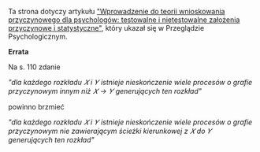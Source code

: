 Ta strona dotyczy artykułu ["Wprowadzenie do teorii wnioskowania przyczynowego dla psychologów: testowalne i nietestowalne założenia przyczynowe i statystyczne"](https://czasopisma.uwm.edu.pl/index.php/pp/article/view/9461/7101), który ukazał się w Przeglądzie Psychologicznym.

**Errata**

Na s. 110 zdanie

*"dla każdego rozkładu* $𝑋$ *i* $𝑌$ *istnieje nieskończenie wiele procesów o grafie przyczynowym innym niż $𝑋 \rightarrow 𝑌$ generujących ten rozkład"*

powinno brzmieć

*"dla każdego rozkładu $𝑋$ i $𝑌$ istnieje nieskończenie wiele procesów o grafie przyczynowym nie zawierającym ścieżki kierunkowej z $𝑋$ do $𝑌$ generujących ten rozkład"*
